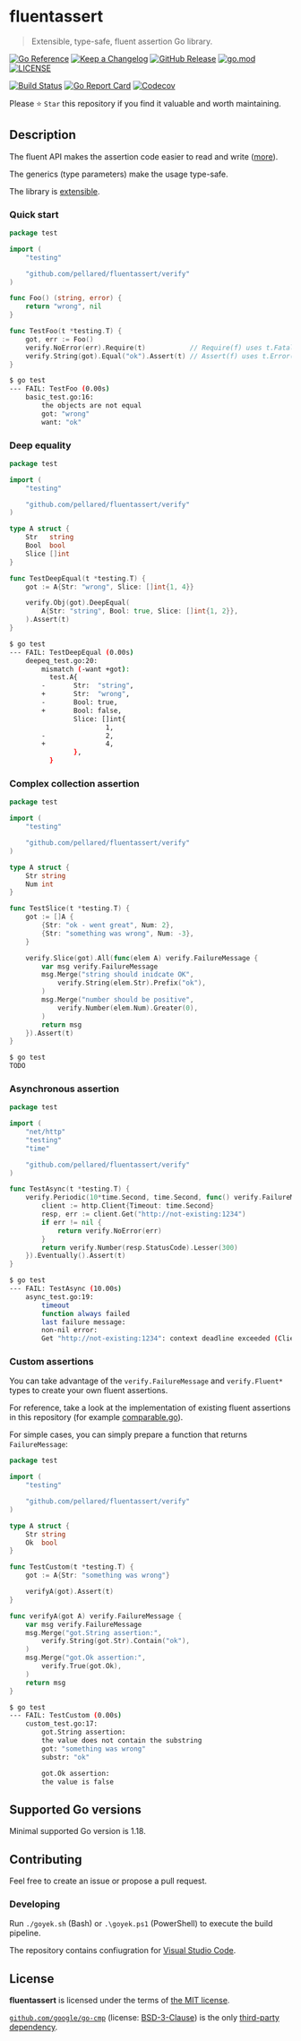 # fluentassert

> Extensible, type-safe, fluent assertion Go library.

[![Go Reference](https://pkg.go.dev/badge/github.com/pellared/fluentassert.svg)](https://pkg.go.dev/github.com/pellared/fluentassert)
[![Keep a Changelog](https://img.shields.io/badge/changelog-Keep%20a%20Changelog-%23E05735)](CHANGELOG.md)
[![GitHub Release](https://img.shields.io/github/v/release/pellared/fluentassert)](https://github.com/pellared/fluentassert/releases)
[![go.mod](https://img.shields.io/github/go-mod/go-version/pellared/fluentassert)](go.mod)
[![LICENSE](https://img.shields.io/github/license/pellared/fluentassert)](LICENSE)

[![Build Status](https://img.shields.io/github/workflow/status/pellared/fluentassert/build)](https://github.com/pellared/fluentassert/actions?query=workflow%3Abuild+branch%3Amain)
[![Go Report Card](https://goreportcard.com/badge/github.com/pellared/fluentassert)](https://goreportcard.com/report/github.com/pellared/fluentassert)
[![Codecov](https://codecov.io/gh/pellared/fluentassert/branch/main/graph/badge.svg)](https://codecov.io/gh/pellared/fluentassert)

Please ⭐ `Star` this repository if you find it valuable and worth maintaining.

## Description

The fluent API makes the assertion code easier
to read and write ([more](https://dave.cheney.net/2019/09/24/be-wary-of-functions-which-take-several-parameters-of-the-same-type)).

The generics (type parameters) make the usage type-safe.

The library is [extensible](#custom-assertions).

### Quick start

```go
package test

import (
	"testing"

	"github.com/pellared/fluentassert/verify"
)

func Foo() (string, error) {
	return "wrong", nil
}

func TestFoo(t *testing.T) {
	got, err := Foo()
	verify.NoError(err).Require(t)           // Require(f) uses t.Fatal(f), stops execution if fails
	verify.String(got).Equal("ok").Assert(t) // Assert(f) uses t.Error(f), continues execution if fails
}
```

```sh
$ go test
--- FAIL: TestFoo (0.00s)
    basic_test.go:16:
        the objects are not equal
        got: "wrong"
        want: "ok"
```

### Deep equality

```go
package test

import (
	"testing"

	"github.com/pellared/fluentassert/verify"
)

type A struct {
	Str   string
	Bool  bool
	Slice []int
}

func TestDeepEqual(t *testing.T) {
	got := A{Str: "wrong", Slice: []int{1, 4}}

	verify.Obj(got).DeepEqual(
		A{Str: "string", Bool: true, Slice: []int{1, 2}},
	).Assert(t)
}
```

```sh
$ go test
--- FAIL: TestDeepEqual (0.00s)
    deepeq_test.go:20:
        mismatch (-want +got):
          test.A{
        -       Str:  "string",
        +       Str:  "wrong",
        -       Bool: true,
        +       Bool: false,
                Slice: []int{
                        1,
        -               2,
        +               4,
                },
          }
```

### Complex collection assertion

```go
package test

import (
	"testing"

	"github.com/pellared/fluentassert/verify"
)

type A struct {
	Str string
	Num int
}

func TestSlice(t *testing.T) {
	got := []A {
		{Str: "ok - went great", Num: 2},
		{Str: "something was wrong", Num: -3},
	}

	verify.Slice(got).All(func(elem A) verify.FailureMessage {
		var msg verify.FailureMessage
		msg.Merge("string should inidcate OK",
			verify.String(elem.Str).Prefix("ok"),
		)
		msg.Merge("number should be positive",
			verify.Number(elem.Num).Greater(0),
		)
		return msg
	}).Assert(t)
}
```

```sh
$ go test
TODO
```

### Asynchronous assertion

```go
package test

import (
	"net/http"
	"testing"
	"time"

	"github.com/pellared/fluentassert/verify"
)

func TestAsync(t *testing.T) {
	verify.Periodic(10*time.Second, time.Second, func() verify.FailureMessage {
		client := http.Client{Timeout: time.Second}
		resp, err := client.Get("http://not-existing:1234")
		if err != nil {
			return verify.NoError(err)
		}
		return verify.Number(resp.StatusCode).Lesser(300)
	}).Eventually().Assert(t)
}
```

```sh
$ go test
--- FAIL: TestAsync (10.00s)
    async_test.go:19:
        timeout
        function always failed
        last failure message:
        non-nil error:
        Get "http://not-existing:1234": context deadline exceeded (Client.Timeout exceeded while awaiting headers)
```

### Custom assertions

You can take advantage of the `verify.FailureMessage` and `verify.Fluent*` types
to create your own fluent assertions.

For reference, take a look at the implementation
of existing fluent assertions in this repository
(for example [comparable.go](verify/comparable.go)).

For simple cases, you can simply prepare a function that returns `FailureMessage`:

```go
package test

import (
	"testing"

	"github.com/pellared/fluentassert/verify"
)

type A struct {
	Str string
	Ok  bool
}

func TestCustom(t *testing.T) {
	got := A{Str: "something was wrong"}

	verifyA(got).Assert(t)
}

func verifyA(got A) verify.FailureMessage {
	var msg verify.FailureMessage
	msg.Merge("got.String assertion:",
		verify.String(got.Str).Contain("ok"),
	)
	msg.Merge("got.Ok assertion:",
		verify.True(got.Ok),
	)
	return msg
}
```

```sh
$ go test
--- FAIL: TestCustom (0.00s)
    custom_test.go:17:
        got.String assertion:
        the value does not contain the substring
        got: "something was wrong"
        substr: "ok"

        got.Ok assertion:
        the value is false
```

## Supported Go versions

Minimal supported Go version is 1.18.

## Contributing

Feel free to create an issue or propose a pull request.

### Developing

Run `./goyek.sh` (Bash) or `.\goyek.ps1` (PowerShell)
to execute the build pipeline.

The repository contains confiugration for
[Visual Studio Code](https://code.visualstudio.com/).

## License

**fluentassert** is licensed under the terms of [the MIT license](LICENSE).

[`github.com/google/go-cmp`](https://github.com/google/go-cmp)
(license: [BSD-3-Clause](https://pkg.go.dev/github.com/google/go-cmp/cmp?tab=licenses))
is the only [third-party dependency](go.mod).
